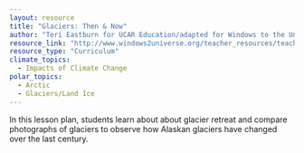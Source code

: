 ```yaml
---
layout: resource
title: "Glaciers: Then & Now"
author: "Teri Eastburn for UCAR Education/adapted for Windows to the Universe by Lisa Gardiner"
resource_link: "http://www.windows2universe.org/teacher_resources/teach_glacier.html"
resource_type: "Curriculum"
climate_topics:
  - Impacts of Climate Change
polar_topics:
  - Arctic
  - Glaciers/Land Ice
---
```


In this lesson plan, students learn about about glacier retreat and compare photographs of glaciers to observe how Alaskan glaciers have changed over the last century.

